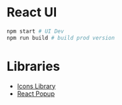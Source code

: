 # React UI
```sh
npm start # UI Dev
npm run build # build prod version
```

# Libraries

- [Icons Library](https://github.com/FortAwesome/react-fontawesome#installation)
- [React Popup](https://www.npmjs.com/package/reactjs-popup)
